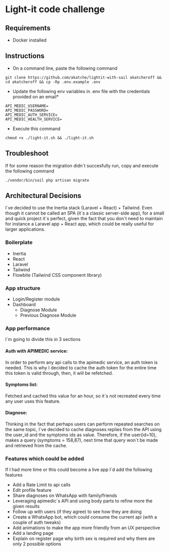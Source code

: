 # Light-it code challenge

## **Requirements**

* Docker installed

## **Instructions**

* On a command line, paste the following command

```
git clone https://github.com/akatche/lightit-with-sail akatcheroff && cd akatcheroff && cp -Rp .env.example .env
```

* Update the following env variables in .env file with the credentials provided on an email*
```
API_MEDIC_USERNAME=
API_MEDIC_PASSWORD=
API_MEDIC_AUTH_SERVICE=
API_MEDIC_HEALTH_SERVICE=
```

* Execute this command
```
chmod +x ./light-it.sh && ./light-it.sh
```

## **Troubleshoot**

If for some reason the migration didn´t succesfully run, copy and execute the following command

```
./vendor/bin/sail php artisan migrate
```
## **Architectural Decisions**

I´ve decided to use the Inertia stack (Laravel + React) + Tailwind. 
Even though it cannot be called an SPA (it´s a classic server-side app), for a small and quick project it´s perfect, given the fact that 
you don´t need to maintain for instance a Laravel app + React app, which could be really useful for larger applications.


### Boilerplate
* Inertia
* React
* Laravel
* Tailwind
* Flowbite (Tailwind CSS component library)

### App structure
* Login/Register module
* Dashboard
  * Diagnose Module
  * Previous Diagnose Module

### App performance
I´m going to divide this in 3 sections
#### Auth with APIMEDIC service:
In order to perform any api calls to the apimedic service, an auth token is needed. This is why I decided to cache the auth token
for the entire time this token is valid through, then, it will be refetched.

#### Symptoms list:
Fetched and cached this value for an hour, so it´s not recreated every time any user uses this feature.

#### Diagnose:
Thinking in the fact that perhaps users can perform repeated searches on the same topic, 
I´ve decided to cache diagnoses replies from the API using the user_id and the symptoms ids as value.
Therefore, if the user(id=10), makes a query (symptoms = 158,87), next time that query won´t be made and retrieved from the cache.


### Features which could be added 
If I had more time or this could become a live app I´d add the following features
* Add a Rate Limit to api calls
* Edit profile feature
* Share diagnoses on WhatsApp with family/friends
* Leveraging apimedic´s API and using body parts to refine more the given results 
* Follow up with users (if they agree) to see how they are doing
* Create a WhatsApp bot, which could consume the current api (with a couple of auth tweaks)
* Add animations to make the app more friendly from an UX perspective
* Add a landing page
* Explain on register page why birth sex is required and why there are only 2 possible options
